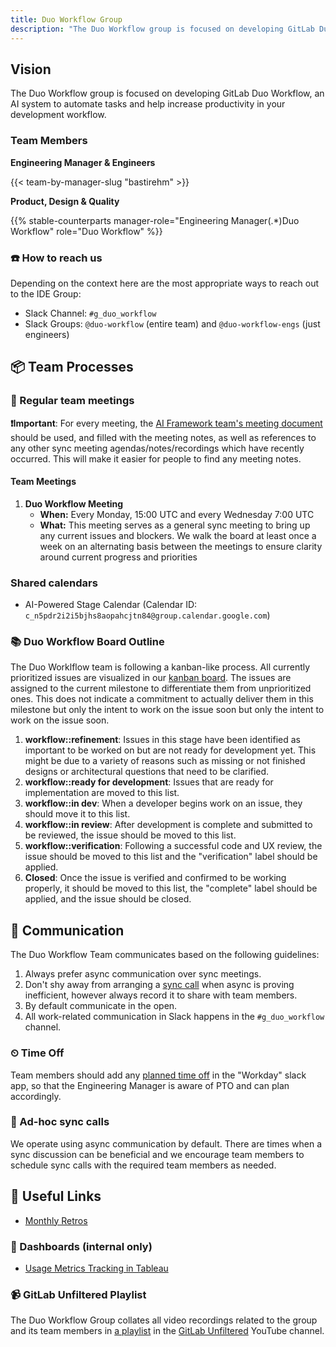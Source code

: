 ```yaml
---
title: Duo Workflow Group
description: "The Duo Workflow group is focused on developing GitLab Duo Workflow, an AI system to automate tasks and help increase productivity in your development workflow."
---
```


## Vision

The Duo Workflow group is focused on developing GitLab Duo Workflow, an AI system to automate tasks and help increase productivity in your development workflow.

### Team Members

**Engineering Manager & Engineers**

{{< team-by-manager-slug "bastirehm" >}}

**Product, Design & Quality**

{{% stable-counterparts manager-role="Engineering Manager(.*)Duo Workflow" role="Duo Workflow" %}}

### ☎️ How to reach us

Depending on the context here are the most appropriate ways to reach out to the IDE Group:

* Slack Channel: `#g_duo_workflow`
* Slack Groups: `@duo-workflow` (entire team) and `@duo-workflow-engs` (just engineers)

## 📦 Team Processes

### 📆 Regular team meetings

**❗️Important**: For every meeting, the [AI Framework team's meeting document](https://docs.google.com/document/d/15N9G3UWoB_u8KOErdk_aGk5IdBoxEFBWMSgg9FvwVXo/edit?tab=t.0#heading=h.j3rcm4sf2nc9) should be used, and filled with the meeting notes, as well as references to any other sync meeting agendas/notes/recordings which have recently occurred. This will make it easier for people to find any meeting notes.

#### Team Meetings

1. **Duo Workflow Meeting**
   * **When:** Every Monday, 15:00 UTC and every Wednesday 7:00 UTC
   * **What:** This meeting serves as a general sync meeting to bring up any current issues and blockers. We walk the board at least once a week on an alternating basis between the meetings to ensure clarity around current progress and priorities

### Shared calendars

* AI-Powered Stage Calendar (Calendar ID: `c_n5pdr2i2i5bjhs8aopahcjtn84@group.calendar.google.com`)

### 📚 Duo Workflow Board Outline

The Duo Worklflow team is following a kanban-like process. All currently prioritized issues are visualized in our [kanban board](https://gitlab.com/groups/gitlab-org/-/boards/7828018?label_name[]=Category%3ADuo%20Workflow&milestone_title=Started&label_name[]=group%3A%3Aduo%20workflow). The issues are assigned to the current milestone to differentiate them from unprioritized ones. This does not indicate a commitment to actually deliver them in this milestone but only the intent to work on the issue soon but only the intent to work on the issue soon.

1. **workflow::refinement**: Issues in this stage have been identified as important to be worked on but are not ready for development yet. This might be due to a variety of reasons such as missing or not finished designs or architectural questions that need to be clarified.
2. **workflow::ready for development**: Issues that are ready for implementation are moved to this list.
3. **workflow::in dev**: When a developer begins work on an issue, they should move it to this list.
4. **workflow::in review**: After development is complete and submitted to be reviewed, the issue should be moved to this list.
5. **workflow::verification**: Following a successful code and UX review, the issue should be moved to this list and the "verification" label should be applied.
6. **Closed**: Once the issue is verified and confirmed to be working properly, it should be moved to this list, the "complete" label should be applied, and the issue should be closed.

## 👏 Communication

The Duo Workflow Team communicates based on the following guidelines:

1. Always prefer async communication over sync meetings.
1. Don't shy away from arranging a [sync call](#-ad-hoc-sync-calls) when async is proving inefficient, however always record it to share with team members.
1. By default communicate in the open.
1. All work-related communication in Slack happens in the `#g_duo_workflow` channel.

### ⏲ Time Off

Team members should add any [planned time off](/handbook/people-group/paid-time-off/#paid-time-off) in the "Workday" slack app, so that the Engineering Manager is aware of PTO and can plan accordingly.

### 🤙 Ad-hoc sync calls

We operate using async communication by default. There are times when a sync discussion can be beneficial and we encourage team members to schedule sync calls with the required team members as needed.

## 🔗 Useful Links

* [Monthly Retros](https://gitlab.com/gl-retrospectives/data-science/ai-powered/duo-workflow)

### 📝 Dashboards (internal only)

* [Usage Metrics Tracking in Tableau](https://10az.online.tableau.com/#/site/gitlab/views/DuoWorkflowMetricsTracking/DuoWorkflowMetricsTracking?:iid=1)

### 📹 GitLab Unfiltered Playlist

The Duo Workflow Group collates all video recordings related to the group and its team members in [a playlist](https://www.youtube.com/playlist?list=PL05JrBw4t0KoByUnA4Oq-AAins6hDFwyC) in the [GitLab Unfiltered](https://www.youtube.com/channel/UCMtZ0sc1HHNtGGWZFDRTh5A) YouTube channel.
